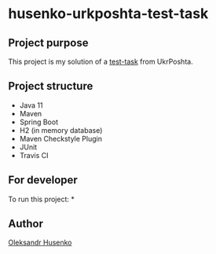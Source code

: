# husenko-urkposhta-test-task

## Project purpose
This project is my solution of a [test-task](TEST_TASK.md) from UkrPoshta.

## Project structure
* Java 11
* Maven
* Spring Boot
* H2 (in memory database)
* Maven Checkstyle Plugin
* JUnit
* Travis CI

## For developer
To run this project:
* 

## Author
[Oleksandr Husenko](https://www.linkedin.com/in/oleksandr-husenko-6a63a2b3/)
